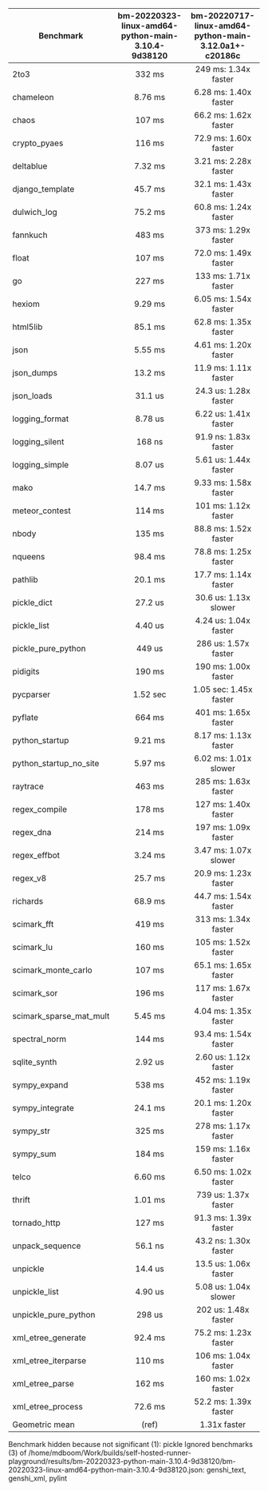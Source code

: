 | Benchmark               | bm-20220323-linux-amd64-python-main-3.10.4-9d38120 | bm-20220717-linux-amd64-python-main-3.12.0a1+-c20186c |
|-------------------------|:--------------------------------------------------:|:-----------------------------------------------------:|
| 2to3                    | 332 ms                                             | 249 ms: 1.34x faster                                  |
| chameleon               | 8.76 ms                                            | 6.28 ms: 1.40x faster                                 |
| chaos                   | 107 ms                                             | 66.2 ms: 1.62x faster                                 |
| crypto_pyaes            | 116 ms                                             | 72.9 ms: 1.60x faster                                 |
| deltablue               | 7.32 ms                                            | 3.21 ms: 2.28x faster                                 |
| django_template         | 45.7 ms                                            | 32.1 ms: 1.43x faster                                 |
| dulwich_log             | 75.2 ms                                            | 60.8 ms: 1.24x faster                                 |
| fannkuch                | 483 ms                                             | 373 ms: 1.29x faster                                  |
| float                   | 107 ms                                             | 72.0 ms: 1.49x faster                                 |
| go                      | 227 ms                                             | 133 ms: 1.71x faster                                  |
| hexiom                  | 9.29 ms                                            | 6.05 ms: 1.54x faster                                 |
| html5lib                | 85.1 ms                                            | 62.8 ms: 1.35x faster                                 |
| json                    | 5.55 ms                                            | 4.61 ms: 1.20x faster                                 |
| json_dumps              | 13.2 ms                                            | 11.9 ms: 1.11x faster                                 |
| json_loads              | 31.1 us                                            | 24.3 us: 1.28x faster                                 |
| logging_format          | 8.78 us                                            | 6.22 us: 1.41x faster                                 |
| logging_silent          | 168 ns                                             | 91.9 ns: 1.83x faster                                 |
| logging_simple          | 8.07 us                                            | 5.61 us: 1.44x faster                                 |
| mako                    | 14.7 ms                                            | 9.33 ms: 1.58x faster                                 |
| meteor_contest          | 114 ms                                             | 101 ms: 1.12x faster                                  |
| nbody                   | 135 ms                                             | 88.8 ms: 1.52x faster                                 |
| nqueens                 | 98.4 ms                                            | 78.8 ms: 1.25x faster                                 |
| pathlib                 | 20.1 ms                                            | 17.7 ms: 1.14x faster                                 |
| pickle_dict             | 27.2 us                                            | 30.6 us: 1.13x slower                                 |
| pickle_list             | 4.40 us                                            | 4.24 us: 1.04x faster                                 |
| pickle_pure_python      | 449 us                                             | 286 us: 1.57x faster                                  |
| pidigits                | 190 ms                                             | 190 ms: 1.00x faster                                  |
| pycparser               | 1.52 sec                                           | 1.05 sec: 1.45x faster                                |
| pyflate                 | 664 ms                                             | 401 ms: 1.65x faster                                  |
| python_startup          | 9.21 ms                                            | 8.17 ms: 1.13x faster                                 |
| python_startup_no_site  | 5.97 ms                                            | 6.02 ms: 1.01x slower                                 |
| raytrace                | 463 ms                                             | 285 ms: 1.63x faster                                  |
| regex_compile           | 178 ms                                             | 127 ms: 1.40x faster                                  |
| regex_dna               | 214 ms                                             | 197 ms: 1.09x faster                                  |
| regex_effbot            | 3.24 ms                                            | 3.47 ms: 1.07x slower                                 |
| regex_v8                | 25.7 ms                                            | 20.9 ms: 1.23x faster                                 |
| richards                | 68.9 ms                                            | 44.7 ms: 1.54x faster                                 |
| scimark_fft             | 419 ms                                             | 313 ms: 1.34x faster                                  |
| scimark_lu              | 160 ms                                             | 105 ms: 1.52x faster                                  |
| scimark_monte_carlo     | 107 ms                                             | 65.1 ms: 1.65x faster                                 |
| scimark_sor             | 196 ms                                             | 117 ms: 1.67x faster                                  |
| scimark_sparse_mat_mult | 5.45 ms                                            | 4.04 ms: 1.35x faster                                 |
| spectral_norm           | 144 ms                                             | 93.4 ms: 1.54x faster                                 |
| sqlite_synth            | 2.92 us                                            | 2.60 us: 1.12x faster                                 |
| sympy_expand            | 538 ms                                             | 452 ms: 1.19x faster                                  |
| sympy_integrate         | 24.1 ms                                            | 20.1 ms: 1.20x faster                                 |
| sympy_str               | 325 ms                                             | 278 ms: 1.17x faster                                  |
| sympy_sum               | 184 ms                                             | 159 ms: 1.16x faster                                  |
| telco                   | 6.60 ms                                            | 6.50 ms: 1.02x faster                                 |
| thrift                  | 1.01 ms                                            | 739 us: 1.37x faster                                  |
| tornado_http            | 127 ms                                             | 91.3 ms: 1.39x faster                                 |
| unpack_sequence         | 56.1 ns                                            | 43.2 ns: 1.30x faster                                 |
| unpickle                | 14.4 us                                            | 13.5 us: 1.06x faster                                 |
| unpickle_list           | 4.90 us                                            | 5.08 us: 1.04x slower                                 |
| unpickle_pure_python    | 298 us                                             | 202 us: 1.48x faster                                  |
| xml_etree_generate      | 92.4 ms                                            | 75.2 ms: 1.23x faster                                 |
| xml_etree_iterparse     | 110 ms                                             | 106 ms: 1.04x faster                                  |
| xml_etree_parse         | 162 ms                                             | 160 ms: 1.02x faster                                  |
| xml_etree_process       | 72.6 ms                                            | 52.2 ms: 1.39x faster                                 |
| Geometric mean          | (ref)                                              | 1.31x faster                                          |

Benchmark hidden because not significant (1): pickle
Ignored benchmarks (3) of /home/mdboom/Work/builds/self-hosted-runner-playground/results/bm-20220323-python-main-3.10.4-9d38120/bm-20220323-linux-amd64-python-main-3.10.4-9d38120.json: genshi_text, genshi_xml, pylint
